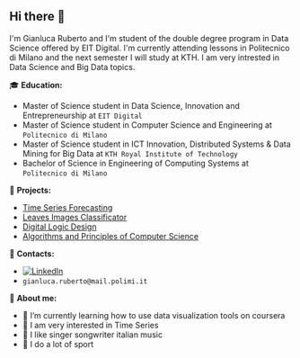 
<!--
### Hi there 👋

**GianlucaRub/GianlucaRub** is a ✨ _special_ ✨ repository because its `README.md` (this file) appears on your GitHub profile.

Here are some ideas to get you started:

- 🔭 I’m currently working on ...
- 🌱 I’m currently learning ...
- 👯 I’m looking to collaborate on ...
- 🤔 I’m looking for help with ...
- 💬 Ask me about ...
- 📫 How to reach me: ...
- 😄 Pronouns: ...
- ⚡ Fun fact: ...
-->

## Hi there 👋


I'm Gianluca Ruberto and I'm student of the double degree program in Data Science offered by EIT Digital. I'm currently attending lessons in Politecnico di Milano and the next semester I will study at KTH. I am very intrested in Data Science and Big Data topics.

:mortar_board: **Education:**
- Master of Science student in Data Science, Innovation and Entrepreneurship at `EIT Digital`
- Master of Science student in Computer Science and Engineering at `Politecnico di Milano`
- Master of Science student in ICT Innovation, Distributed Systems & Data Mining for Big Data at `KTH Royal Institute of Technology`
- Bachelor of Science in Engineering of Computing Systems at `Politecnico di Milano`

:pushpin: **Projects:**
- [Time Series Forecasting](https://github.com/GianlucaRub/Time-Series-Forecasting)
- [Leaves Images Classificator](https://github.com/GianlucaRub/Leaves-Image-Classificator)
- [Digital Logic Design](https://github.com/GianlucaRub/Digital-Logic-Design-Project)
- [Algorithms and Principles of Computer Science](https://github.com/GianlucaRub/API-Project-2020)


:loudspeaker: **Contacts:**
- [![LinkedIn](https://img.shields.io/badge/-LinkedIn-blue?style=flat&logo=Linkedin&logoColor=white)](https://www.linkedin.com/in/gianluca-ruberto-152196174/)
- `gianluca.ruberto@mail.polimi.it`


:boy: **About me:**

- 🌱 I’m currently learning how to use data visualization tools on coursera
- 🔭 I am very interested in Time Series
- :musical_note: I like singer songwriter italian music
- :running: I do a lot of sport
